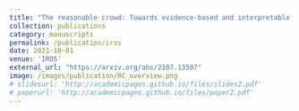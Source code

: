 ```yaml
---
title: "The reasonable crowd: Towards evidence-based and interpretable models of driving behavior"
collection: publications
category: manuscripts
permalink: /publication/iros
date: 2021-10-01
venue: 'IROS'
external_url: "https://arxiv.org/abs/2107.13507"
image: /images/publication/RC_overview.png
# slidesurl: 'http://academicpages.github.io/files/slides2.pdf'
# paperurl: 'http://academicpages.github.io/files/paper2.pdf'
---
```


<!-- The contents above will be part of a list of publications, if the user clicks the link for the publication than the contents of section will be rendered as a full page, allowing you to provide more information about the paper for the reader. When publications are displayed as a single page, the contents of the above "citation" field will automatically be included below this section in a smaller font. -->